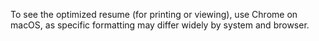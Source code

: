 To see the optimized resume (for printing or viewing), use Chrome on macOS, as specific formatting may differ widely by system and browser.
